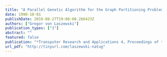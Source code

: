 ```yaml
---
title: "A Parallel Genetic Algorithm for the Graph Partitioning Problem"
date: 1990-10-01
publishDate: 2019-08-27T19:08:08.266423Z
authors: ["Gregor von Laszewski"]
publication_types: ["1"]
abstract: ""
featured: false
publication: "*Transputer Research and Applications 4, Proceedings of the 4th Conference of the North-American Transputers Users Group*"
url_pdf: "http://tinyurl.com/laszewski-natug"
---
```


